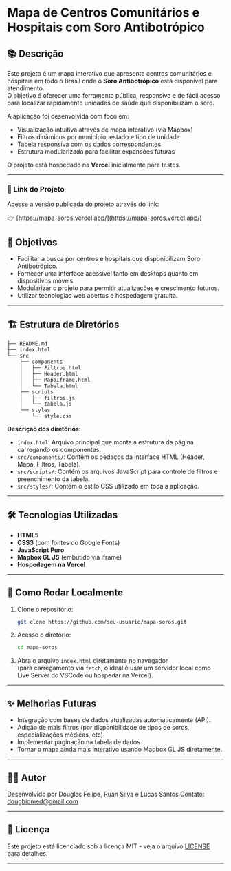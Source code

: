 # Mapa de Centros Comunitários e Hospitais com Soro Antibotrópico

## 📚 Descrição

Este projeto é um mapa interativo que apresenta centros comunitários e hospitais em todo o Brasil onde o **Soro Antibotrópico** está disponível para atendimento.  
O objetivo é oferecer uma ferramenta pública, responsiva e de fácil acesso para localizar rapidamente unidades de saúde que disponibilizam o soro.

A aplicação foi desenvolvida com foco em:
- Visualização intuitiva através de mapa interativo (via Mapbox)
- Filtros dinâmicos por município, estado e tipo de unidade
- Tabela responsiva com os dados correspondentes
- Estrutura modularizada para facilitar expansões futuras

O projeto está hospedado na **Vercel** inicialmente para testes.

---

### 🔗 Link do Projeto

Acesse a versão publicada do projeto através do link:

👉 [https://mapa-soros.vercel.app/](https://mapa-soros.vercel.app/)


## 🎯 Objetivos

- Facilitar a busca por centros e hospitais que disponibilizam Soro Antibotrópico.
- Fornecer uma interface acessível tanto em desktops quanto em dispositivos móveis.
- Modularizar o projeto para permitir atualizações e crescimento futuros.
- Utilizar tecnologias web abertas e hospedagem gratuita.

---

## 🏗️ Estrutura de Diretórios

```
├── README.md
├── index.html
└── src
    ├── components
    │   ├── Filtros.html
    │   ├── Header.html
    │   ├── MapaIframe.html
    │   └── Tabela.html
    ├── scripts
    │   ├── filtros.js
    │   └── tabela.js
    └── styles
        └── style.css
```

**Descrição dos diretórios:**
- `index.html`: Arquivo principal que monta a estrutura da página carregando os componentes.
- `src/components/`: Contém os pedaços da interface HTML (Header, Mapa, Filtros, Tabela).
- `src/scripts/`: Contém os arquivos JavaScript para controle de filtros e preenchimento da tabela.
- `src/styles/`: Contém o estilo CSS utilizado em toda a aplicação.

---

## 🛠️ Tecnologias Utilizadas

- **HTML5**
- **CSS3** (com fontes do Google Fonts)
- **JavaScript Puro**
- **Mapbox GL JS** (embutido via iframe)
- **Hospedagem na Vercel**

---

## 🚀 Como Rodar Localmente

1. Clone o repositório:
    ```bash
    git clone https://github.com/seu-usuario/mapa-soros.git
    ```

2. Acesse o diretório:
    ```bash
    cd mapa-soros
    ```

3. Abra o arquivo `index.html` diretamente no navegador  
   (para carregamento via `fetch`, o ideal é usar um servidor local como Live Server do VSCode ou hospedar na Vercel).

---

## ✨ Melhorias Futuras

- Integração com bases de dados atualizadas automaticamente (API).
- Adição de mais filtros (por disponibilidade de tipos de soros, especializações médicas, etc).
- Implementar paginação na tabela de dados.
- Tornar o mapa ainda mais interativo usando Mapbox GL JS diretamente.

---

## 👨‍💻 Autor

Desenvolvido por Douglas Felipe, Ruan Silva e Lucas Santos
Contato: dougbiomed@gmail.com

---

## 📄 Licença

Este projeto está licenciado sob a licença MIT - veja o arquivo [LICENSE](LICENSE) para detalhes.

---
